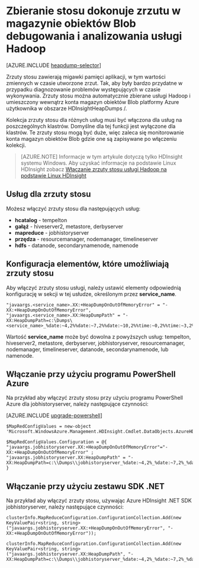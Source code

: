 <properties
    pageTitle="Debugowanie i analizowania usługi Hadoop przy użyciu zrzuty stosu | Microsoft Azure"
    description="Automatyczne zbieranie zrzuty stosu usługi Hadoop i umieść wewnątrz konta magazyn obiektów Blob platformy Azure debugowania i analizy."
    services="hdinsight"
    documentationCenter=""
    tags="azure-portal"
    authors="mumian"
    manager="jhubbard"
    editor="cgronlun"/>

<tags
    ms.service="hdinsight"
    ms.workload="big-data"
    ms.tgt_pltfrm="na"
    ms.devlang="na"
    ms.topic="article"
    ms.date="10/19/2016"
    ms.author="jgao"/>


# <a name="collect-heap-dumps-in-blob-storage-to-debug-and-analyze-hadoop-services"></a>Zbieranie stosu dokonuje zrzutu w magazynie obiektów Blob debugowania i analizowania usługi Hadoop

[AZURE.INCLUDE [heapdump-selector](../../includes/hdinsight-selector-heap-dump.md)]

Zrzuty stosu zawierają migawki pamięci aplikacji, w tym wartości zmiennych w czasie utworzone zrzut. Tak, aby były bardzo przydatne w przypadku diagnozowanie problemów występujących w czasie wykonywania. Zrzuty stosu można automatycznie zbierane usługi Hadoop i umieszczony wewnątrz konta magazyn obiektów Blob platformy Azure użytkownika w obszarze HDInsightHeapDumps /. 

Kolekcja zrzuty stosu dla różnych usług musi być włączona dla usług na poszczególnych klastrów. Domyślne dla tej funkcji jest wyłączone dla klastrów. Te zrzuty stosu mogą być duże, więc zaleca się monitorowanie konta magazyn obiektów Blob gdzie one są zapisywane po włączeniu kolekcji.

> [AZURE.NOTE] Informacje w tym artykule dotyczą tylko HDInsight systemu Windows. Aby uzyskać informacje na podstawie Linux HDInsight zobacz [Włączanie zrzuty stosu usługi Hadoop na podstawie Linux HDInsight](hdinsight-hadoop-collect-debug-heap-dump-linux.md)

## <a name="eligible-services-for-heap-dumps"></a>Usług dla zrzuty stosu

Możesz włączyć zrzuty stosu dla następujących usług:

*  **hcatalog** - tempelton
*  **gałąź** - hiveserver2, metastore, derbyserver
*  **mapreduce** - jobhistoryserver
*  **przędza** - resourcemanager, nodemanager, timelineserver
*  **hdfs** - datanode, secondarynamenode, namenode

## <a name="configuration-elements-that-enable-heap-dumps"></a>Konfiguracja elementów, które umożliwiają zrzuty stosu

Aby włączyć zrzuty stosu usługi, należy ustawić elementy odpowiednią konfigurację w sekcji w tej usłudze, określonym przez **service_name**.

    "javaargs.<service_name>.XX:+HeapDumpOnOutOfMemoryError" = "-XX:+HeapDumpOnOutOfMemoryError",
    "javaargs.<service_name>.XX:HeapDumpPath" = "-XX:HeapDumpPath=c:\Dumps\<service_name>_%date:~4,2%%date:~7,2%%date:~10,2%%time:~0,2%%time:~3,2%%time:~6,2%.hprof"

Wartość **service_name** może być dowolna z powyższych usług: tempelton, hiveserver2, metastore, derbyserver, jobhistoryserver, resourcemanager, nodemanager, timelineserver, datanode, secondarynamenode, lub namenode.

## <a name="enable-using-azure-powershell"></a>Włączanie przy użyciu programu PowerShell Azure

Na przykład aby włączyć zrzuty stosu przy użyciu programu PowerShell Azure dla jobhistoryserver, należy następujące czynności:

[AZURE.INCLUDE [upgrade-powershell](../../includes/hdinsight-use-latest-powershell.md)]

    $MapRedConfigValues = new-object 'Microsoft.WindowsAzure.Management.HDInsight.Cmdlet.DataObjects.AzureHDInsightMapReduceConfiguration'

    $MapRedConfigValues.Configuration = @{ "javaargs.jobhistoryserver.XX:+HeapDumpOnOutOfMemoryError"="-XX:+HeapDumpOnOutOfMemoryError" ; "javaargs.jobhistoryserver.XX:HeapDumpPath" = "-XX:HeapDumpPath=c:\\Dumps\\jobhistoryserver_%date:~4,2%_%date:~7,2%_%date:~10,2%_%time:~0,2%_%time:~3,2%_%time:~6,2%.hprof" }

## <a name="enable-using-net-sdk"></a>Włączanie przy użyciu zestawu SDK .NET

Na przykład aby włączyć zrzuty stosu, używając Azure HDInsight .NET SDK jobhistoryserver, należy następujące czynności:

    clusterInfo.MapReduceConfiguration.ConfigurationCollection.Add(new KeyValuePair<string, string>("javaargs.jobhistoryserver.XX:+HeapDumpOnOutOfMemoryError", "-XX:+HeapDumpOnOutOfMemoryError"));

    clusterInfo.MapReduceConfiguration.ConfigurationCollection.Add(new KeyValuePair<string, string>("javaargs.jobhistoryserver.XX:HeapDumpPath", "-XX:HeapDumpPath=c:\\Dumps\\jobhistoryserver_%date:~4,2%_%date:~7,2%_%date:~10,2%_%time:~0,2%_%time:~3,2%_%time:~6,2%.hprof"));
